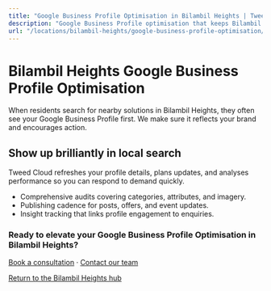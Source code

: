 ```yaml
---
title: "Google Business Profile Optimisation in Bilambil Heights | Tweed Cloud"
description: "Google Business Profile optimisation that keeps Bilambil Heights listings accurate and engaging."
url: "/locations/bilambil-heights/google-business-profile-optimisation/"
---
```


# Bilambil Heights Google Business Profile Optimisation

When residents search for nearby solutions in Bilambil Heights, they often see your Google Business Profile first. We make sure it reflects your brand and encourages action.

## Show up brilliantly in local search

Tweed Cloud refreshes your profile details, plans updates, and analyses performance so you can respond to demand quickly.

- Comprehensive audits covering categories, attributes, and imagery.
- Publishing cadence for posts, offers, and event updates.
- Insight tracking that links profile engagement to enquiries.

### Ready to elevate your Google Business Profile Optimisation in Bilambil Heights?

[Book a consultation](/consultation/) · [Contact our team](/contact/)

[Return to the Bilambil Heights hub](/locations/bilambil-heights/)
